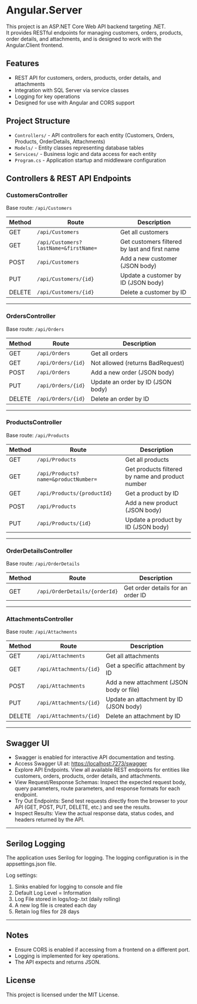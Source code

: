 ﻿# Angular.Server

This project is an ASP.NET Core Web API backend targeting .NET.  
It provides RESTful endpoints for managing customers, orders, products, order details, and attachments, and is designed to work with the Angular.Client frontend.

## Features

- REST API for customers, orders, products, order details, and attachments
- Integration with SQL Server via service classes
- Logging for key operations
- Designed for use with Angular and CORS support

## Project Structure

- `Controllers/` - API controllers for each entity (Customers, Orders, Products, OrderDetails, Attachments)
- `Models/` - Entity classes representing database tables
- `Services/` - Business logic and data access for each entity
- `Program.cs` - Application startup and middleware configuration

## Controllers & REST API Endpoints

### CustomersController

Base route: `/api/Customers`

| Method | Route                                   | Description                                      |
|--------|-----------------------------------------|--------------------------------------------------|
| GET    | `/api/Customers`                        | Get all customers                                |
| GET    | `/api/Customers?lastName=&firstName=`   | Get customers filtered by last and first name    |
| POST   | `/api/Customers`                        | Add a new customer (JSON body)                   |
| PUT    | `/api/Customers/{id}`                   | Update a customer by ID (JSON body)              |
| DELETE | `/api/Customers/{id}`                   | Delete a customer by ID                          |

---

### OrdersController

Base route: `/api/Orders`

| Method | Route                | Description                        |
|--------|----------------------|------------------------------------|
| GET    | `/api/Orders`        | Get all orders                     |
| GET    | `/api/Orders/{id}`   | Not allowed (returns BadRequest)   |
| POST   | `/api/Orders`        | Add a new order (JSON body)        |
| PUT    | `/api/Orders/{id}`   | Update an order by ID (JSON body)  |
| DELETE | `/api/Orders/{id}`   | Delete an order by ID              |

---

### ProductsController

Base route: `/api/Products`

| Method | Route                                         | Description                                      |
|--------|-----------------------------------------------|--------------------------------------------------|
| GET    | `/api/Products`                               | Get all products                                 |
| GET    | `/api/Products?name=&productNumber=`          | Get products filtered by name and product number |
| GET    | `/api/Products/{productId}`                   | Get a product by ID                              |
| POST   | `/api/Products`                               | Add a new product (JSON body)                    |
| PUT    | `/api/Products/{id}`                          | Update a product by ID (JSON body)               |

---

### OrderDetailsController

Base route: `/api/OrderDetails`

| Method | Route                      | Description                        |
|--------|----------------------------|------------------------------------|
| GET    | `/api/OrderDetails/{orderId}` | Get order details for an order ID  |

---

### AttachmentsController

Base route: `/api/Attachments`

| Method | Route                        | Description                                 |
|--------|------------------------------|---------------------------------------------|
| GET    | `/api/Attachments`           | Get all attachments                         |
| GET    | `/api/Attachments/{id}`      | Get a specific attachment by ID             |
| POST   | `/api/Attachments`           | Add a new attachment (JSON body or file)    |
| PUT    | `/api/Attachments/{id}`      | Update an attachment by ID (JSON body)      |
| DELETE | `/api/Attachments/{id}`      | Delete an attachment by ID                  |

---

## Swagger UI

   - Swagger is enabled for interactive API documentation and testing.  
   - Access Swagger UI at: <https://localhost:7273/swagger>  
   - Explore API Endpoints. View all available REST endpoints for entities like customers, orders, products, order details, and attachments.  
   - View Request/Response Schemas: Inspect the expected request body, query parameters, route parameters, and response formats for each endpoint.  
   - Try Out Endpoints: Send test requests directly from the browser to your API (GET, POST, PUT, DELETE, etc.) and see the results.  
   - Inspect Results: View the actual response data, status codes, and headers returned by the API.  

---

## Serilog Logging

The application uses Serilog for logging. The logging configuration is in the appsettings.json file.  

Log settings:  
1. Sinks enabled for logging to console and file  
2. Default Log Level =  Information  
3. Log File stored in logs/log-.txt (daily rolling)  
4. A new log file is created each day  
5. Retain log files for 28 days  

---

## Notes

- Ensure CORS is enabled if accessing from a frontend on a different port.
- Logging is implemented for key operations.
- The API expects and returns JSON.

## License

This project is licensed under the MIT License.